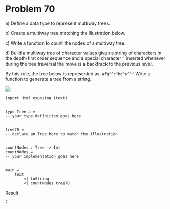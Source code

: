 # Problem 70
a) Define a data type to represent multiway trees.

b) Create a multiway tree matching the illustration below. 

c) Write a function to count the nodes of a multiway tree.

d) Build a multiway tree of character values given a string of characters in the depth-first order sequence and a special character ```^```  inserted whenever during the tree traversal the move is a backtrack to the previous level. 

By this rule, the tree below is represented as: ```afg^^c^bd^e^^^``` Write a function to generate a tree from a string. 

![](p70.gif)


```
import Html exposing (text)


type Tree a = 
-- your type definition goes here


tree70 = 
-- declare an Tree here to match the illustration


countNodes : Tree -> Int
countNodes =
-- your implementation goes here


main =
    text
        <| toString
        <| countNodes tree70    
```

Result

```7```

